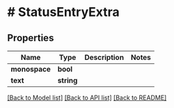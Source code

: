 # # StatusEntryExtra

## Properties

Name | Type | Description | Notes
------------ | ------------- | ------------- | -------------
**monospace** | **bool** |  | 
**text** | **string** |  | 

[[Back to Model list]](../../README.md#documentation-for-models) [[Back to API list]](../../README.md#documentation-for-api-endpoints) [[Back to README]](../../README.md)


